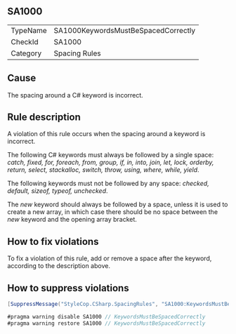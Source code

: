 ﻿## SA1000

<table>
<tr>
  <td>TypeName</td>
  <td>SA1000KeywordsMustBeSpacedCorrectly</td>
</tr>
<tr>
  <td>CheckId</td>
  <td>SA1000</td>
</tr>
<tr>
  <td>Category</td>
  <td>Spacing Rules</td>
</tr>
</table>

## Cause

The spacing around a C# keyword is incorrect.

## Rule description

A violation of this rule occurs when the spacing around a keyword is incorrect.

The following C# keywords must always be followed by a single space: *catch, fixed, for, foreach, from, group, if, in, into, join, let, lock, orderby, return, select, stackalloc, switch, throw, using, where, while, yield*.

The following keywords must not be followed by any space: *checked, default, sizeof, typeof, unchecked*.

The *new* keyword should always be followed by a space, unless it is used to create a new array, in which case there should be no space between the *new* keyword and the opening array bracket.

## How to fix violations

To fix a violation of this rule, add or remove a space after the keyword, according to the description above.

## How to suppress violations

```csharp
[SuppressMessage("StyleCop.CSharp.SpacingRules", "SA1000:KeywordsMustBeSpacedCorrectly", Justification = "Reviewed.")]
```

```csharp
#pragma warning disable SA1000 // KeywordsMustBeSpacedCorrectly
#pragma warning restore SA1000 // KeywordsMustBeSpacedCorrectly
```
